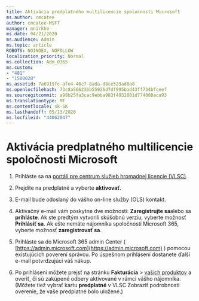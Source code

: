 ```yaml
---
title: Aktivácia predplatného multilicencie spoločnosti Microsoft
ms.author: cmcatee
author: cmcatee-MSFT
manager: mnirkhe
ms.date: 04/21/2020
ms.audience: Admin
ms.topic: article
ROBOTS: NOINDEX, NOFOLLOW
localization_priority: Normal
ms.collection: Adm_O365
ms.custom:
- "481"
- "1500028"
ms.assetid: 7a6919fc-afe4-40c7-8ada-d8ce523ad8a8
ms.openlocfilehash: 73c8a56623bb55926d7df995bad43ff734bfceef
ms.sourcegitcommit: a98b25fa3cac9ebba983f4932881d774880aca93
ms.translationtype: MT
ms.contentlocale: sk-SK
ms.lasthandoff: 05/13/2020
ms.locfileid: "44062047"
---
```

# <a name="activating-a-microsoft-volume-license-subscription"></a>Aktivácia predplatného multilicencie spoločnosti Microsoft

1. Prihláste sa na [portáli pre centrum služieb hromadnej licencie (VLSC)](https://go.microsoft.com/fwlink/p/?LinkId=329762).

2. Prejdite na predplatné a vyberte **aktivovať**.

3. E-mail bude odoslaný do vášho on-line služby (OLS) kontakt.

4. Aktivačný e-mail vám poskytne dve možnosti: **Zaregistrujte sa**alebo sa **prihláste**. Ak ste predtým vytvorili skúšobnú verziu, vyberte možnosť **Prihlásiť sa**. Ak ešte nemáte nájomníka spoločnosti Microsoft 365, vyberte možnosť **zaregistrovať sa**.

5. Prihláste sa do Microsoft 365 admin Center ( [https://admin.microsoft.com](https://admin.microsoft.com) ) pomocou existujúcich poverení správcu. Po úspešnom prihlásení dostanete ďalší e-mail potvrdzujúci váš nákup.

6. Po prihlásení môžete prejsť na stránku **Fakturácia** \> [vašich produktov](https://go.microsoft.com/fwlink/p/?linkid=842054) a overiť, či sú zakúpené odbery aktivované v rámci vášho nájomníka. (Môžete tiež vybrať kartu **predplatné** v VLSC Zobraziť podrobnosti overenie, že vaše predplatné bolo uložené.)
